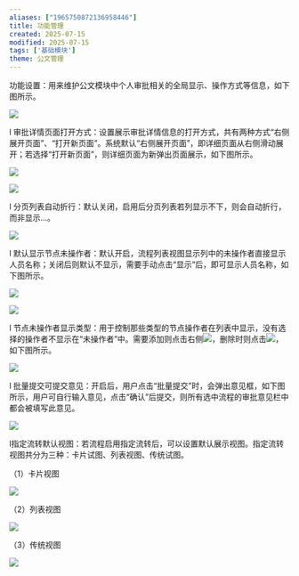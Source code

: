 ```yaml
---
aliases: ["1965750872136958446"]
title: 功能管理
created: 2025-07-15
modified: 2025-07-15
tags: ['基础模块']
theme: 公文管理
---
```


功能设置：用来维护公文模块中个人审批相关的全局显示、操作方式等信息，如下图所示。

![](0379917b89eb6844914f4110c66dc1e2.jpg)

l 审批详情页面打开方式：设置展示审批详情信息的打开方式，共有两种方式“右侧展开页面”、“打开新页面”。系统默认“右侧展开页面”，即详细页面从右侧滑动展开；若选择“打开新页面”，则详细页面为新弹出页面展示，如下图所示。

![](3a506cb48b410bc51e6bd11f27e4614d.jpg)

![](cbca40130270ee8481e4d493154cebc5.jpg)

l 分页列表自动折行：默认关闭，启用后分页列表若列显示不下，则会自动折行，而非显示...。

![](e1fe3944850bc62638fb7d8463133680.jpg)

l 默认显示节点未操作者：默认开启，流程列表视图显示列中的未操作者直接显示人员名称；关闭后则默认不显示，需要手动点击“显示”后，即可显示人员名称，如下图所示。

![](e35a6ef5a8f448053102beb3714b8fde.jpg)

![](787bcaeea862f951f53838df8d690177.jpg)

l 节点未操作者显示类型：用于控制那些类型的节点操作者在列表中显示，没有选择的操作者不显示在“未操作者”中。需要添加则点击右侧![](a75a5a6e1fa6ec037781ba298fde92a0.jpg)，删除时则点击![](61d1cf04b1b65cb62e372d8240ce09e7.jpg)，如下图所示。

![](ad8554bb84d19d22fde185f04a74b15c.jpg)

l 批量提交可提交意见：开启后，用户点击“批量提交”时，会弹出意见框，如下图所示，用户可自行输入意见，点击“确认”后提交，则所有选中流程的审批意见栏中都会被填写此意见。

![](3b8785e3c8b8152cd3f36211bf7bc94d.jpg)

l指定流转默认视图：若流程启用指定流转后，可以设置默认展示视图。指定流转视图共分为三种：卡片试图、列表视图、传统试图。

（1）卡片视图

![](baff59e4dc6f20b214fdb3fab1529332.jpg)

（2）列表视图

![](e865cdbd94e110a309f3b6752ca01664.jpg)

（3）传统视图

![](44bbb4ee0dbe09ffa364fc6a78358c65.jpg)